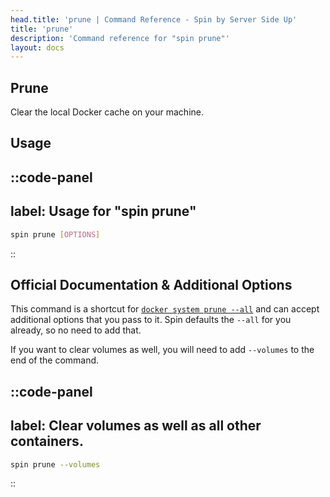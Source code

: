 ```yaml
---
head.title: 'prune | Command Reference - Spin by Server Side Up'
title: 'prune'
description: 'Command reference for "spin prune"'
layout: docs
---
```

## Prune
Clear the local Docker cache on your machine.

## Usage
::code-panel
---
label: Usage for "spin prune"
---
```bash
spin prune [OPTIONS]
```
::

## Official Documentation & Additional Options
This command is a shortcut for [`docker system prune --all`](https://docs.docker.com/engine/reference/commandline/system_prune/) and can accept additional options that you pass to it. Spin defaults the `--all` for you already, so no need to add that.

If you want to clear volumes as well, you will need to add `--volumes` to the end of the command.

::code-panel
---
label: Clear volumes as well as all other containers.
---
```bash
spin prune --volumes
```
::